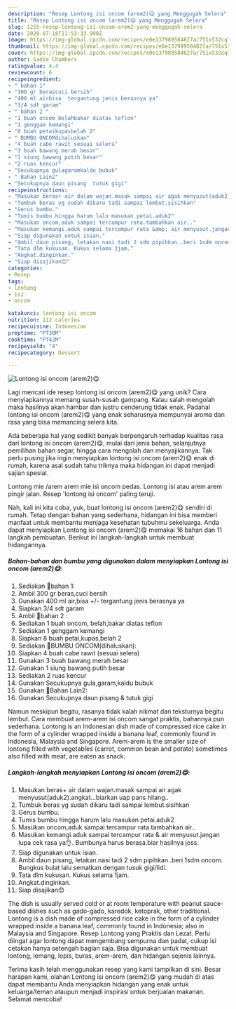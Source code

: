 ```yaml
---
description: "Resep Lontong isi oncom (arem2)😋 yang Menggugah Selera"
title: "Resep Lontong isi oncom (arem2)😋 yang Menggugah Selera"
slug: 1215-resep-lontong-isi-oncom-arem2-yang-menggugah-selera
date: 2020-07-18T11:53:33.990Z
image: https://img-global.cpcdn.com/recipes/e0e137989584827a/751x532cq70/lontong-isi-oncom-arem2😋-foto-resep-utama.jpg
thumbnail: https://img-global.cpcdn.com/recipes/e0e137989584827a/751x532cq70/lontong-isi-oncom-arem2😋-foto-resep-utama.jpg
cover: https://img-global.cpcdn.com/recipes/e0e137989584827a/751x532cq70/lontong-isi-oncom-arem2😋-foto-resep-utama.jpg
author: Sadie Chambers
ratingvalue: 4.4
reviewcount: 6
recipeingredient:
- " bahan 1"
- "300 gr berascuci bersih"
- "400 ml airbisa  tergantung jenis berasnya ya"
- "3/4 sdt garam"
- " bahan 2 "
- "1 buah oncom belahbakar diatas teflon"
- "1 genggam kemangi"
- "8 buah petaikupasbelah 2"
- " BUMBU ONCOMdihaluskan"
- "4 buah cabe rawit sesuai selera"
- "3 buah bawang merah besar"
- "1 siung bawang putih besar"
- "2 ruas kencur"
- "Secukupnya gulagaramkaldu bubuk"
- " Bahan Lain2"
- "Secukupnya daun pisang  tutuk gigi"
recipeinstructions:
- "Masukan beras+ air dalam wajan.masak sampai air agak menyusut(aduk2).angkat...biarkan uap pans hilang.."
- "Tumbuk beras yg sudah dikaru tadi sampai lembut.sisihkan"
- "Gerus bumbu."
- "Tumis bumbu hingga harum lalu masukan petai.aduk2"
- "Masukan oncom,aduk sampai tercampur rata.tambahkan air.."
- "Masukan kemangi.aduk sampai tercampur rata &amp; air menyusut.jangan lupa cek rasa ya👌. Bumbunya harus berasa.biar hasilnya joss."
- "Siap digunakan untuk isian."
- "Ambil daun pisang, letakan nasi tadi 2 sdm pipihkan..beri 1sdm oncom. Bungkus bulat lalu sematkan dengan tusuk gigi/lidi."
- "Tata dlm kukusan. Kukus selama 1jam."
- "Angkat.dinginkan."
- "Siap disajikan😊"
categories:
- Resep
tags:
- lontong
- isi
- oncom

katakunci: lontong isi oncom 
nutrition: 112 calories
recipecuisine: Indonesian
preptime: "PT30M"
cooktime: "PT42M"
recipeyield: "4"
recipecategory: Dessert

---
```



![Lontong isi oncom (arem2)😋](https://img-global.cpcdn.com/recipes/e0e137989584827a/751x532cq70/lontong-isi-oncom-arem2😋-foto-resep-utama.jpg)

Lagi mencari ide resep lontong isi oncom (arem2)😋 yang unik? Cara menyiapkannya memang susah-susah gampang. Kalau salah mengolah maka hasilnya akan hambar dan justru cenderung tidak enak. Padahal lontong isi oncom (arem2)😋 yang enak seharusnya mempunyai aroma dan rasa yang bisa memancing selera kita.

Ada beberapa hal yang sedikit banyak berpengaruh terhadap kualitas rasa dari lontong isi oncom (arem2)😋, mulai dari jenis bahan, selanjutnya pemilihan bahan segar, hingga cara mengolah dan menyajikannya. Tak perlu pusing jika ingin menyiapkan lontong isi oncom (arem2)😋 enak di rumah, karena asal sudah tahu triknya maka hidangan ini dapat menjadi sajian spesial.

Lontong mie /arem arem mie isi oncom pedas. Lontong isi atau arem arem pingir jalan. Resep &#39;lontong isi oncom&#39; paling teruji.


Nah, kali ini kita coba, yuk, buat lontong isi oncom (arem2)😋 sendiri di rumah. Tetap dengan bahan yang sederhana, hidangan ini bisa memberi manfaat untuk membantu menjaga kesehatan tubuhmu sekeluarga. Anda dapat menyiapkan Lontong isi oncom (arem2)😋 memakai 16 bahan dan 11 langkah pembuatan. Berikut ini langkah-langkah untuk membuat hidangannya.

<!--inarticleads1-->

##### Bahan-bahan dan bumbu yang digunakan dalam menyiapkan Lontong isi oncom (arem2)😋:

1. Sediakan  🐝bahan 1:
1. Ambil 300 gr beras,cuci bersih
1. Gunakan 400 ml air,bisa +/- tergantung jenis berasnya ya
1. Siapkan 3/4 sdt garam
1. Ambil  🐝bahan 2 :
1. Sediakan 1 buah oncom, belah,bakar diatas teflon
1. Sediakan 1 genggam kemangi
1. Siapkan 8 buah petai,kupas,belah 2
1. Sediakan  🍓BUMBU ONCOM(dihaluskan):
1. Siapkan 4 buah cabe rawit (sesuai selera)
1. Gunakan 3 buah bawang merah besar
1. Gunakan 1 siung bawang putih besar
1. Sediakan 2 ruas kencur
1. Gunakan Secukupnya gula,garam,kaldu bubuk
1. Gunakan  🐝Bahan Lain2:
1. Gunakan Secukupnya daun pisang &amp; tutuk gigi


Namun meskipun begitu, rasanya tidak kalah nikmat dan teksturnya begitu lembut. Cara membuat arem-arem isi oncom sangat praktis, bahannya pun sederhana. Lontong is an Indonesian dish made of compressed rice cake in the form of a cylinder wrapped inside a banana leaf, commonly found in Indonesia, Malaysia and Singapore. Arem-arem is the smaller size of lontong filled with vegetables (carrot, common bean and potato) sometimes also filled with meat, are eaten as snack. 

<!--inarticleads2-->

##### Langkah-langkah menyiapkan Lontong isi oncom (arem2)😋:

1. Masukan beras+ air dalam wajan.masak sampai air agak menyusut(aduk2).angkat...biarkan uap pans hilang..
1. Tumbuk beras yg sudah dikaru tadi sampai lembut.sisihkan
1. Gerus bumbu.
1. Tumis bumbu hingga harum lalu masukan petai.aduk2
1. Masukan oncom,aduk sampai tercampur rata.tambahkan air..
1. Masukan kemangi.aduk sampai tercampur rata &amp; air menyusut.jangan lupa cek rasa ya👌. Bumbunya harus berasa.biar hasilnya joss.
1. Siap digunakan untuk isian.
1. Ambil daun pisang, letakan nasi tadi 2 sdm pipihkan..beri 1sdm oncom. Bungkus bulat lalu sematkan dengan tusuk gigi/lidi.
1. Tata dlm kukusan. Kukus selama 1jam.
1. Angkat.dinginkan.
1. Siap disajikan😊


The dish is usually served cold or at room temperature with peanut sauce-based dishes such as gado-gado, karedok, ketoprak, other traditional. Lontong is a dish made of compressed rice cake in the form of a cylinder wrapped inside a banana leaf, commonly found in Indonesia; also in Malaysia and Singapore. Resep Lontong yang Praktis dan Lezat. Perlu diingat agar lontong dapat mengembang sempurna dan padat, cukup isi cetakan hanya setengah bagian saja. Bisa digunakan untuk membuat lontong, lemang, lopis, buras, arem-arem, dan hidangan sejenis lainnya. 

Terima kasih telah menggunakan resep yang kami tampilkan di sini. Besar harapan kami, olahan Lontong isi oncom (arem2)😋 yang mudah di atas dapat membantu Anda menyiapkan hidangan yang enak untuk keluarga/teman ataupun menjadi inspirasi untuk berjualan makanan. Selamat mencoba!
